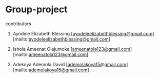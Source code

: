 # Group-project
contributors 
1. Ayodele Elizabeth Blessing
[ayodeleelizabethblessing@gmail.com][mailto:ayodeleelizabethblessing@gmail.com]

2. Ishola Ameenat Olajumoke
[ameenatola123@gmail.com][mailto:ameenatola123@gmail.com]

3. Adekoya Ademola David
[ademolakoya15@gmail.com][mailto:ademolakoya15@gmail.com]
